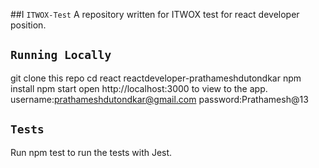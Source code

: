 ##I `ITWOX-Test`
A repository written for ITWOX test for react developer position.

## `Running Locally`
git clone this repo
cd react reactdeveloper-prathameshdutondkar
npm install
npm start
open http://localhost:3000 to view to the app.
username:prathameshdutondkar@gmail.com
password:Prathamesh@13

## `Tests`
Run npm test to run the tests with Jest.